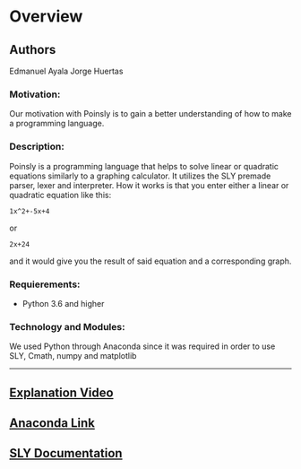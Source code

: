 # Overview

## Authors

Edmanuel Ayala
Jorge Huertas

### Motivation:
Our motivation with Poinsly is to gain a better understanding of how to make a programming language.

### Description:
Poinsly is a programming language that helps to solve linear or quadratic equations similarly to a graphing calculator. It utilizes the SLY premade parser, lexer and interpreter. How it works is that you enter either a linear or quadratic equation like this:
```
1x^2+-5x+4
```
or
```
2x+24
```
and it would give you the result of said equation and a corresponding graph.

### Requierements:
* Python 3.6 and higher

### Technology and Modules:
We used Python through Anaconda since it was required in order to use SLY, Cmath, numpy and matplotlib

--------------------------------------------------------
[Explanation Video](https://youtu.be/XQJEUbpsRwc)
--------------------------------------------------------
[Anaconda Link](https://www.anaconda.com/products/individual)
--------------------------------------------------------
[SLY Documentation](https://sly.readthedocs.io/en/latest/index.html)
--------------------------------------------------------
